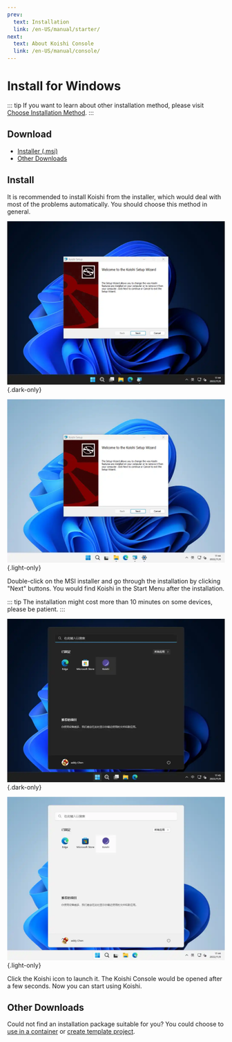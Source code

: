 ```yaml
---
prev:
  text: Installation
  link: /en-US/manual/starter/
next:
  text: About Koishi Console
  link: /en-US/manual/console/
---
```


# Install for Windows

::: tip
If you want to learn about other installation method, please visit [Choose Installation Method](./index.md).
:::

## Download

- [Installer (.msi)](https://k.ilharp.cc/win.msi)
- [Other Downloads](https://github.com/koishijs/koishi-desktop/releases)

## Install

It is recommended to install Koishi from the installer, which would deal with most of the problems automatically. You should choose this method in general.

![msi-installer](/manual/windows/msi-installer-dark.webp) {.dark-only}

![msi-installer](/manual/windows/msi-installer-light.webp) {.light-only}

Double-click on the MSI installer and go through the installation by clicking "Next" buttons. You would find Koishi in the Start Menu after the installation.

::: tip
The installation might cost more than 10 minutes on some devices, please be patient.
:::

![start-menu](/manual/windows/start-menu-dark.webp) {.dark-only}

![start-menu](/manual/windows/start-menu-light.webp) {.light-only}

Click the Koishi icon to launch it. The Koishi Console would be opened after a few seconds. Now you can start using Koishi.

## Other Downloads

Could not find an installation package suitable for you? You could choose to [use in a container](./docker.md) or [create template project](./boilerplate.md).
